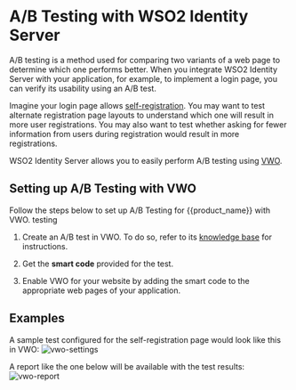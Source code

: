 # A/B Testing with WSO2 Identity Server

A/B testing is a method used for comparing two variants of a web page to determine which one performs better. When you integrate WSO2 Identity Server with your application, for example, to implement a login page, you can verify its usability using an A/B test.

Imagine your login page allows [self-registration]({{base_path}}/guides/account-configurations/user-onboarding/self-registration). You may want to test alternate registration page layouts to understand which one will result in more user registrations. You may also want to test whether asking for fewer information from users during registration would result in more registrations.

WSO2 Identity Server allows you to easily perform A/B testing using [VWO](https://vwo.com/).


## Setting up A/B Testing with VWO

Follow the steps below to set up A/B Testing for {{product_name}} with VWO. testing

1.  Create an A/B test in VWO. To do so, refer to its [knowledge base](https://help.vwo.com/hc/en-us/articles/360021171954-How-to-Create-an-A-B-Test-in-VWO-) for instructions.

2.  Get the **smart code** provided for the test.

3.  Enable VWO for your website by adding the smart code to the appropriate web pages of your application.

## Examples

A sample test configured for the self-registration page would look like this in VWO:
![vwo-settings]({{base_path}}/assets/img/guides/analytics/ab-testing/vwo-settings.png)

A report like the one below will be available with the test results:
![vwo-report]({{base_path}}/assets/img/guides/analytics/ab-testing/vwo-report.png)

